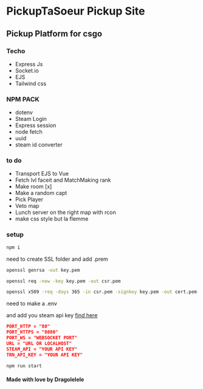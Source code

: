 # PickupTaSoeur Pickup Site

## Pickup Platform for csgo

### Techo

- Express Js
- Socket.io
- EJS
- Tailwind css

### NPM PACK

- dotenv
- Steam Login
- Express session
- node fetch
- uuid
- steam id converter

### to do

- Transport EJS to Vue
- Fetch lvl faceit and MatchMaking rank
- Make room [x]
- Make a random capt
- Pick Player
- Veto map
- Lunch server on the right map with rcon
- make css style but la flemme

### setup

```bash
npm i
```

need to create SSL folder and add .prem

```bash
openssl genrsa -out key.pem

openssl req -new -key key.pem -out csr.pem

openssl x509 -req -days 365 -in csr.pem -signkey key.pem -out cert.pem
```

need to make a .env

and add you steam api key [find here](https://steamcommunity.com/dev/apikey)

```json
PORT_HTTP = "80"
PORT_HTTPS = "8080"
PORT_WS = "WEBSOCKET PORT"
URL = "URL OR LOCALHOST"
STEAM_API = "YOUR API KEY"
TRN_API_KEY = "YOUR API KEY"
```

```bash
npm run start
```

#### Made with love by Dragolelele
